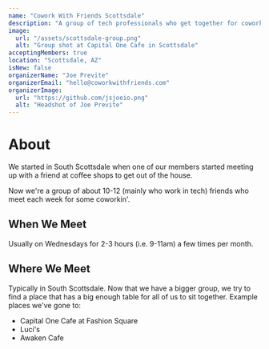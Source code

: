 ```yaml
---
name: "Cowork With Friends Scottsdale"
description: "A group of tech professionals who get together for coworkin'"
image:
  url: "/assets/scottsdale-group.png"
  alt: "Group shot at Capital One Cafe in Scottsdale"
acceptingMembers: true
location: "Scottsdale, AZ"
isNew: false
organizerName: "Joe Previte"
organizerEmail: "hello@coworkwithfriends.com"
organizerImage:
  url: "https://github.com/jsjoeio.png"
  alt: "Headshot of Joe Previte"
---
```


# About

We started in South Scottsdale when one of our members started meeting up with a friend at coffee shops to get out of the house.

Now we're a group of about 10-12 (mainly who work in tech) friends who meet each week for some coworkin'.

## When We Meet

Usually on Wednesdays for 2-3 hours (i.e. 9-11am) a few times per month.

## Where We Meet

Typically in South Scottsdale. Now that we have a bigger group, we try to find a place that has a big enough table for all of us to sit together. Example places we've gone to:

- Capital One Cafe at Fashion Square
- Luci's
- Awaken Cafe
